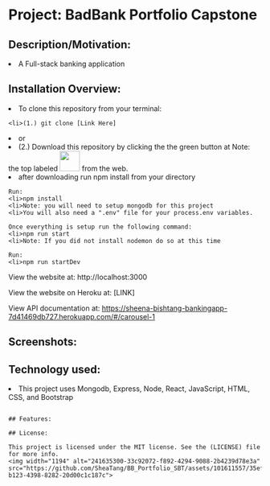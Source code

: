 # Project: BadBank Portfolio Capstone

## Description/Motivation:

<li>A Full-stack banking application

## Installation Overview:

<li>To clone this repository from your terminal:

```
<li>(1.) git clone [Link Here]
```

<li>or

<li>(2.) Download this repository by clicking the the green button at Note: 
the top labeled <img width="40" src="https://img.shields.io/static/v1?label=&message=Code&color=green" /> from the web.

<li>after downloading run npm install from your directory

```
Run:
<li>npm install
<li>Note: you will need to setup mongodb for this project
<li>You will also need a ".env" file for your process.env variables.

Once everything is setup run the following command:
<li>npm run start
<li>Note: If you did not install nodemon do so at this time

Run:
<li>npm run startDev
```

View the website at: http://localhost:3000

View the website on Heroku at: [LINK]

View API documentation at: https://sheena-bishtang-bankingapp-7d41469db727.herokuapp.com/#/carousel-1

## Screenshots:

## Technology used:

<li>This project uses Mongodb, Express, Node, React, JavaScript, HTML, CSS, and Bootstrap

<p align="center">

</p>

```

## Features:

## License:

This project is licensed under the MIT license. See the (LICENSE) file for more info.
<img width="1194" alt="241635300-33c92072-f892-4294-9088-2b4239d78e3a" src="https://github.com/SheaTang/BB_Portfolio_SBT/assets/101611557/35efbfe5-b123-4398-8282-20d00c1c187c">

